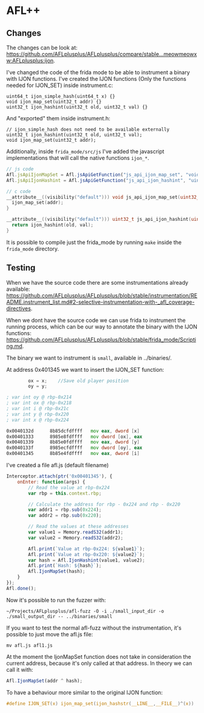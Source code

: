 # AFL++

## Changes

The changes can be look at: https://github.com/AFLplusplus/AFLplusplus/compare/stable...meowmeowxw:AFLplusplus:ijon.

I've changed the code of the frida mode to be able to instrument a binary with IJON functions.
I've created the IJON functions (Only the functions needed for IJON_SET) inside instrument.c:

```
uint64_t ijon_simple_hash(uint64_t x) {}
void ijon_map_set(uint32_t addr) {}
uint32_t ijon_hashint(uint32_t old, uint32_t val) {}
```

And "exported" them inside instrument.h:

```
// ijon_simple_hash does not need to be available externally
uint32_t ijon_hashint(uint32_t old, uint32_t val);
void ijon_map_set(uint32_t addr);
```

Additionally, inside `frida_mode/src/js` I've added the javascript implementations
that will call the native functions `ijon_*`.

```js
// js code
Afl.jsApiIjonMapSet = Afl.jsApiGetFunction("js_api_ijon_map_set", "void", ["uint32"]);
Afl.jsApiIjonHashint = Afl.jsApiGetFunction("js_api_ijon_hashint", "uint32", ["uint32", "uint32"]);
```

```c
// c code
__attribute__((visibility("default"))) void js_api_ijon_map_set(uint32_t addr) {
  ijon_map_set(addr);
}

__attribute__((visibility("default"))) uint32_t js_api_ijon_hashint(uint32_t old, uint32_t val) {
  return ijon_hashint(old, val);
}
```

It is possible to compile just the frida_mode by running `make` inside the `frida_mode`
directory.

## Testing

When we have the source code there are some instrumentations already available: https://github.com/AFLplusplus/AFLplusplus/blob/stable/instrumentation/README.instrument_list.md#2-selective-instrumentation-with-_afl_coverage-directives.

When we dont have the source code we can use frida to instrument the running process,
which can be our way to annotate the binary with the IJON functions: https://github.com/AFLplusplus/AFLplusplus/blob/stable/frida_mode/Scripting.md.

The binary we want to instrument is `small`, available in ../binaries/.

At address 0x401345 we want to insert the IJON_SET function:

```c
		ox = x;    //Save old player position
		oy = y;
```

```asm
; var int oy @ rbp-0x214
; var int ox @ rbp-0x218
; var int i @ rbp-0x21c
; var int y @ rbp-0x220
; var int x @ rbp-0x224

0x0040132d      8b85dcfdffff   mov eax, dword [x]
0x00401333      8985e8fdffff   mov dword [ox], eax
0x00401339      8b85e0fdffff   mov eax, dword [y]
0x0040133f      8985ecfdffff   mov dword [oy], eax
0x00401345      8b85e4fdffff   mov eax, dword [i]
```

I've created a file afl.js (default filename)

```js
Interceptor.attach(ptr('0x00401345'), {
    onEnter: function(args) {
        // Read the value at rbp-0x224
        var rbp = this.context.rbp;

        // Calculate the address for rbp - 0x224 and rbp - 0x220
        var addr1 = rbp.sub(0x224);
        var addr2 = rbp.sub(0x220);

        // Read the values at these addresses
        var value1 = Memory.readS32(addr1);
        var value2 = Memory.readS32(addr2);

        Afl.print(`Value at rbp-0x224: ${value1}`);
        Afl.print(`Value at rbp-0x220: ${value2}`);
        var hash = Afl.IjonHashint(value1, value2);
        Afl.print(`Hash: ${hash}`);
        Afl.IjonMapSet(hash);
    }
});
Afl.done();
```

Now it's possible to run the fuzzer with:

```
~/Projects/AFLplusplus/afl-fuzz -O -i ./small_input_dir -o ./small_output_dir -- ../binaries/small
```

If you want to test the normal afl-fuzz without the instrumentation, it's possible to
just move the afl.js file:

```
mv afl.js afl1.js
```

At the moment the IjonMapSet function does not take in consideration the current
address, because it's only called at that address. In theory we can call it with:

```js
Afl.IjonMapSet(addr ^ hash);
```

To have a behaviour more similar to the original IJON function:

```c
#define IJON_SET(x) ijon_map_set(ijon_hashstr(__LINE__,__FILE__)^(x))
```
